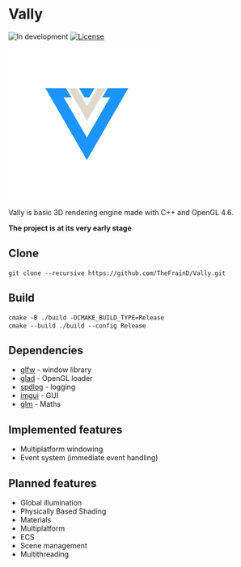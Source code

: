 # Vally
![In development](https://img.shields.io/badge/-In%20development-orange) [![License](https://img.shields.io/badge/License-Apache_2.0-blue.svg)](https://github.com/TheFrainD/Vally/blob/master/LICENSE)

![Vally](resources/logo300x300.png)

Vally is basic 3D rendering engine made with C++ and OpenGL 4.6.

**The project is at its very early stage**

## Clone
```
git clone --recursive https://github.com/TheFrainD/Vally.git
```

## Build
```
cmake -B ./build -DCMAKE_BUILD_TYPE=Release
cmake --build ./build --config Release
```

## Dependencies
- [glfw](https://github.com/glfw/glfw) - window library
- [glad](https://glad.dav1d.de/) - OpenGL loader
- [spdlog](https://github.com/gabime/spdlog) - logging
- [imgui](https://github.com/ocornut/imgui) - GUI
- [glm](https://github.com/g-truc/glm) - Maths

## Implemented features
- Multiplatform windowing
- Event system (immediate event handling)

## Planned features
- Global illumination
- Physically Based Shading
- Materials
- Multiplatform
- ECS
- Scene management
- Multithreading